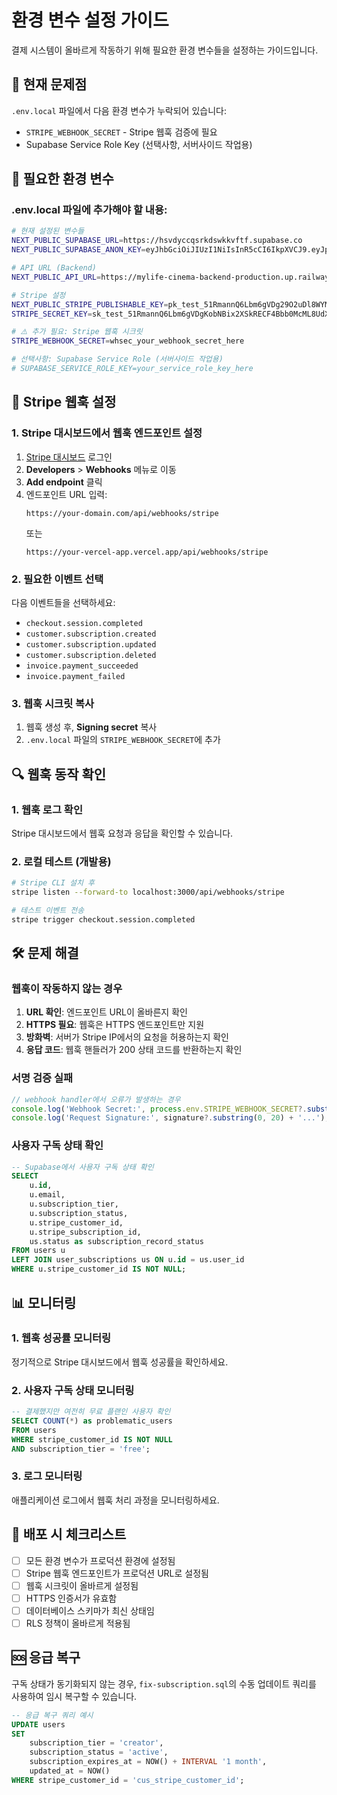 # 환경 변수 설정 가이드

결제 시스템이 올바르게 작동하기 위해 필요한 환경 변수들을 설정하는 가이드입니다.

## 🚨 현재 문제점

`.env.local` 파일에서 다음 환경 변수가 누락되어 있습니다:
- `STRIPE_WEBHOOK_SECRET` - Stripe 웹훅 검증에 필요
- Supabase Service Role Key (선택사항, 서버사이드 작업용)

## 📝 필요한 환경 변수

### .env.local 파일에 추가해야 할 내용:

```bash
# 현재 설정된 변수들
NEXT_PUBLIC_SUPABASE_URL=https://hsvdyccqsrkdswkkvftf.supabase.co
NEXT_PUBLIC_SUPABASE_ANON_KEY=eyJhbGciOiJIUzI1NiIsInR5cCI6IkpXVCJ9.eyJpc3MiOiJzdXBhYmFzZSIsInJlZiI6ImhzdmR5Y2Nxc3JrZHN3a2t2ZnRmIiwicm9sZSI6ImFub24iLCJpYXQiOjE3NTY5NzA5ODIsImV4cCI6MjA3MjU0Njk4Mn0.AbhBx6WW3rYHwAw_ITpsY5DG3cJ1u-_Qg6_th8-psQ8

# API URL (Backend)
NEXT_PUBLIC_API_URL=https://mylife-cinema-backend-production.up.railway.app/api

# Stripe 설정
NEXT_PUBLIC_STRIPE_PUBLISHABLE_KEY=pk_test_51RmannQ6Lbm6gVDg29O2uDl8WYMiudqtafKhCrxbq9SXSBIjK2rNZd2hPxIglywl1sWEjsjYJK9l1ZvMmDZMZE4r00nd1q3S10
STRIPE_SECRET_KEY=sk_test_51RmannQ6Lbm6gVDgKobNBix2XSkRECF4Bbb0McML8UdXBYXdisjo0JzTpRQ6nGOY7YmHRgG8qRdFKo7YBvO1OfIs00j09ANkJX

# ⚠️ 추가 필요: Stripe 웹훅 시크릿
STRIPE_WEBHOOK_SECRET=whsec_your_webhook_secret_here

# 선택사항: Supabase Service Role (서버사이드 작업용)
# SUPABASE_SERVICE_ROLE_KEY=your_service_role_key_here
```

## 🔧 Stripe 웹훅 설정

### 1. Stripe 대시보드에서 웹훅 엔드포인트 설정

1. [Stripe 대시보드](https://dashboard.stripe.com) 로그인
2. **Developers** > **Webhooks** 메뉴로 이동
3. **Add endpoint** 클릭
4. 엔드포인트 URL 입력:
   ```
   https://your-domain.com/api/webhooks/stripe
   ```
   또는
   ```
   https://your-vercel-app.vercel.app/api/webhooks/stripe
   ```

### 2. 필요한 이벤트 선택

다음 이벤트들을 선택하세요:
- `checkout.session.completed`
- `customer.subscription.created`
- `customer.subscription.updated`
- `customer.subscription.deleted`
- `invoice.payment_succeeded`
- `invoice.payment_failed`

### 3. 웹훅 시크릿 복사

1. 웹훅 생성 후, **Signing secret** 복사
2. `.env.local` 파일의 `STRIPE_WEBHOOK_SECRET`에 추가

## 🔍 웹훅 동작 확인

### 1. 웹훅 로그 확인
Stripe 대시보드에서 웹훅 요청과 응답을 확인할 수 있습니다.

### 2. 로컬 테스트 (개발용)
```bash
# Stripe CLI 설치 후
stripe listen --forward-to localhost:3000/api/webhooks/stripe

# 테스트 이벤트 전송
stripe trigger checkout.session.completed
```

## 🛠️ 문제 해결

### 웹훅이 작동하지 않는 경우

1. **URL 확인**: 엔드포인트 URL이 올바른지 확인
2. **HTTPS 필요**: 웹훅은 HTTPS 엔드포인트만 지원
3. **방화벽**: 서버가 Stripe IP에서의 요청을 허용하는지 확인
4. **응답 코드**: 웹훅 핸들러가 200 상태 코드를 반환하는지 확인

### 서명 검증 실패

```typescript
// webhook handler에서 오류가 발생하는 경우
console.log('Webhook Secret:', process.env.STRIPE_WEBHOOK_SECRET?.substring(0, 10) + '...');
console.log('Request Signature:', signature?.substring(0, 20) + '...');
```

### 사용자 구독 상태 확인

```sql
-- Supabase에서 사용자 구독 상태 확인
SELECT 
    u.id,
    u.email,
    u.subscription_tier,
    u.subscription_status,
    u.stripe_customer_id,
    u.stripe_subscription_id,
    us.status as subscription_record_status
FROM users u
LEFT JOIN user_subscriptions us ON u.id = us.user_id
WHERE u.stripe_customer_id IS NOT NULL;
```

## 📊 모니터링

### 1. 웹훅 성공률 모니터링
정기적으로 Stripe 대시보드에서 웹훅 성공률을 확인하세요.

### 2. 사용자 구독 상태 모니터링
```sql
-- 결제했지만 여전히 무료 플랜인 사용자 확인
SELECT COUNT(*) as problematic_users
FROM users 
WHERE stripe_customer_id IS NOT NULL 
AND subscription_tier = 'free';
```

### 3. 로그 모니터링
애플리케이션 로그에서 웹훅 처리 과정을 모니터링하세요.

## 🚀 배포 시 체크리스트

- [ ] 모든 환경 변수가 프로덕션 환경에 설정됨
- [ ] Stripe 웹훅 엔드포인트가 프로덕션 URL로 설정됨
- [ ] 웹훅 시크릿이 올바르게 설정됨
- [ ] HTTPS 인증서가 유효함
- [ ] 데이터베이스 스키마가 최신 상태임
- [ ] RLS 정책이 올바르게 적용됨

## 🆘 응급 복구

구독 상태가 동기화되지 않는 경우, `fix-subscription.sql`의 수동 업데이트 쿼리를 사용하여 임시 복구할 수 있습니다.

```sql
-- 응급 복구 쿼리 예시
UPDATE users 
SET 
    subscription_tier = 'creator',
    subscription_status = 'active',
    subscription_expires_at = NOW() + INTERVAL '1 month',
    updated_at = NOW()
WHERE stripe_customer_id = 'cus_stripe_customer_id';
```